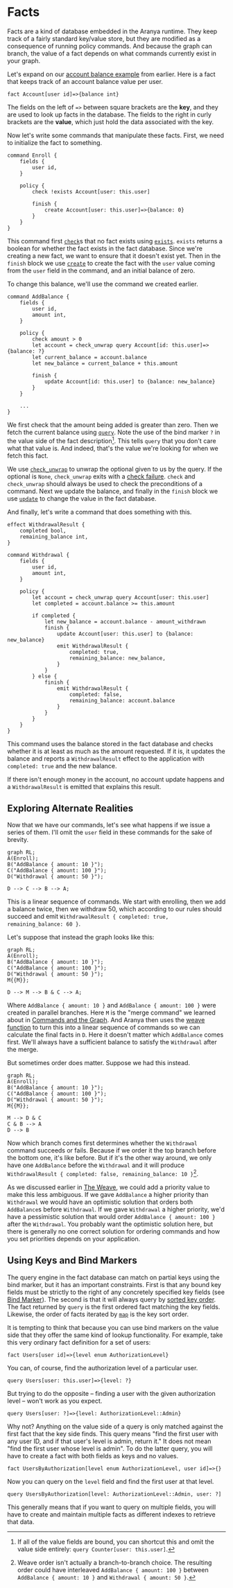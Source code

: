 # Facts

Facts are a kind of database embedded in the Aranya runtime. They keep
track of a fairly standard key/value store, but they are modified as a
consequence of running policy commands. And because the graph can
branch, the value of a fact depends on what commands currently exist in
your graph.

Let's expand on our [account balance
example](commands-graph.md#commands) from earlier. Here is a fact that
keeps track of an account balance value per user.

```policy
fact Account[user id]=>{balance int}
```

The fields on the left of `=>` between square brackets are the **key**,
and they are used to look up facts in the database. The fields to the
right in curly brackets are the **value**, which just hold the data
associated with the key.

Now let's write some commands that manipulate these facts. First, we
need to initialize the fact to something.

```policy
command Enroll {
    fields {
        user id,
    }

    policy {
        check !exists Account[user: this.user]

        finish {
            create Account[user: this.user]=>{balance: 0}
        }
    }
}
```

This command first [`check`](../reference/statements/check.md)s that no
fact exists using
[`exists`](../reference/expressions/functions/queries.md#exists).
`exists` returns a boolean for whether the fact exists in the fact
database. Since we're creating a new fact, we want to ensure that it
doesn't exist yet. Then in the `finish` block we use
[`create`](../reference/statements/create.md) to create the fact with
the `user` value coming from the `user` field in the command, and an
initial balance of zero.

To change this balance, we'll use the command we created earlier.

```policy
command AddBalance {
    fields {
        user id,
        amount int,
    }

    policy {
        check amount > 0
        let account = check_unwrap query Account[id: this.user]=>{balance: ?}
        let current_balance = account.balance
        let new_balance = current_balance + this.amount

        finish {
            update Account[id: this.user] to {balance: new_balance}
        }
    }

    ...
}
```

We first check that the amount being added is greater than zero. Then we
fetch the current balance using
[`query`](../reference/expressions/functions/queries.md#query). Note the
use of the bind marker `?` in the value side of the fact
description[^query-value-side]. This tells `query` that you don't care
what that value is. And indeed, that's the value we're looking for when
we fetch this fact.

[^query-value-side]: If all of the value fields are bound, you can
    shortcut this and omit the value side entirely: `query Counter[user:
    this.user]`.

We use
[`check_unwrap`](../reference/expressions/operators.md#optional-operators)
to unwrap the optional given to us by the query. If the optional is
`None`, `check_unwrap` exits with a [check
failure](../reference/errors.md#check-failures). `check` and
`check_unwrap` should always be used to check the preconditions of a
command. Next we update the balance, and finally in the `finish` block
we use [`update`](../reference/statements/update.md) to change the value
in the fact database.

And finally, let's write a command that does something with this.

```policy
effect WithdrawalResult {
    completed bool,
    remaining_balance int,
}

command Withdrawal {
    fields {
        user id,
        amount int,
    }

    policy {
        let account = check_unwrap query Account[user: this.user]
        let completed = account.balance >= this.amount

        if completed {
            let new_balance = account.balance - amount_withdrawn
            finish {
                update Account[user: this.user] to {balance: new_balance}
                emit WithdrawalResult {
                    completed: true,
                    remaining_balance: new_balance,
                }
            }
        } else {
            finish {
                emit WithdrawalResult {
                    completed: false,
                    remaining_balance: account.balance
                }
            }
        }
    }
}
```

This command uses the balance stored in the fact database and checks
whether it is at least as much as the amount requested. If it is, it
updates the balance and reports a `WithdrawalResult` effect to the
application with `completed: true` and the new balance.

If there isn't enough money in the account, no account update happens
and a `WithdrawalResult` is emitted that explains this result.

## Exploring Alternate Realities

Now that we have our commands, let's see what happens if we issue a
series of them. I'll omit the `user` field in these commands for the
sake of brevity.

```mermaid
graph RL;
A(Enroll);
B("AddBalance { amount: 10 }");
C("AddBalance { amount: 100 }");
D("Withdrawal { amount: 50 }");

D --> C --> B --> A;
```

This is a linear sequence of commands. We start with enrolling, then we
add a balance twice, then we withdraw 50, which according to our rules
should succeed and emit `WithdrawalResult { completed: true,
remaining_balance: 60 }`.

Let's suppose that instead the graph looks like this:

```mermaid
graph RL;
A(Enroll);
B("AddBalance { amount: 10 }");
C("AddBalance { amount: 100 }");
D("Withdrawal { amount: 50 }");
M{{M}};

D --> M --> B & C --> A;
```

Where `AddBalance { amount: 10 }` and `AddBalance { amount: 100 }` were
created in parallel branches. Here `M` is the "merge command" we learned
about in [Commands and the Graph](commands-graph.md#the-graph). And
Aranya then uses the [weave function](commands-graph.md#the-weave) to
turn this into a linear sequence of commands so we can calculate the
 final facts in `D`. Here it doesn't matter which `AddBalance` comes
first. We'll always have a sufficient balance to satisfy the
`Withdrawal` after the merge.

But sometimes order does matter. Suppose we had this instead.

```mermaid
graph RL;
A(Enroll);
B("AddBalance { amount: 10 }");
C("AddBalance { amount: 100 }");
D("Withdrawal { amount: 50 }");
M{{M}};

M --> D & C
C & B --> A
D --> B
```

Now which branch comes first determines whether the `Withdrawal` command
succeeds or fails. Because if we order it the top branch before the
bottom one, it's like before. But if it's the other way around, we only
have one `AddBalance` before the `Withdrawal` and it will produce
`WithdrawalResult { completed: false, remaining_balance: 10
}`[^weave-order].

[^weave-order]: Weave order isn't actually a branch-to-branch choice.
    The resulting order could have interleaved `AddBalance { amount: 100
    }` between `AddBalance { amount: 10 }` and `Withdrawal { amount: 50
    }`.

As we discussed earlier in [The Weave](commands-graph.md#the-weave), we
could add a priority value to make this less ambiguous. If we gave
`AddBalance` a higher priority than `Withdrawal` we would have an
optimistic solution that orders both `AddBalance`s before `Withdrawal`.
If we gave `Withdrawal` a higher priority, we'd have a pessimistic
solution that would order `AddBalance { amount: 100 }` after the
`Withdrawal`. You probably want the optimistic solution here, but there
is generally no one correct solution for ordering commands and how you
set priorities depends on your application.

## Using Keys and Bind Markers

The query engine in the fact database can match on partial keys using
the bind marker, but it has an important constraints. First is that any
bound key fields must be strictly to the right of any concretely
specified key fields (see [Bind
Marker](../reference/expressions/functions/queries.md#bind-marker)). The
second is that it will always query by [sorted key
order](../reference/queries-and-iteration.md). The fact returned by
`query` is the first ordered fact matching the key fields. Likewise, the
order of facts iterated by [`map`](../reference/statements/map.md) is
the key sort order.

It is tempting to think that because you can use bind markers on the
value side that they offer the same kind of lookup functionality. For
example, take this very ordinary fact definition for a set of users:

```policy
fact Users[user id]=>{level enum AuthorizationLevel}
```

You can, of course, find the authorization level of a particular user.

```policy
query Users[user: this.user]=>{level: ?}
```

But trying to do the opposite &ndash; finding a user with the given
authorization level &ndash; won't work as you expect.

```policy
query Users[user: ?]=>{level: AuthorizationLevel::Admin}
```

Why not? Anything on the value side of a query is only matched against
the first fact that the key side finds. This query means "find the first
user with any user ID, and if that user's level is admin, return it." It
does not mean "find the first user whose level is admin". To do the
latter query, you will have to create a fact with both fields as keys
and no values.

```policy
fact UsersByAuthorization[level enum AuthorizationLevel, user id]=>{}
```

Now you can query on the `level` field and find the first user at that level.

```policy
query UsersByAuthorization[level: AuthorizationLevel::Admin, user: ?]
```

This generally means that if you want to query on multiple fields, you
will have to create and maintain multiple facts as different indexes to
retrieve that data.